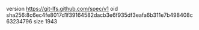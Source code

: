 version https://git-lfs.github.com/spec/v1
oid sha256:8c6ec4fe8017d1f39164582dacb3e6f935df3eafa6b311e7b498408c63234796
size 1943
